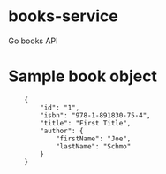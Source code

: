 # books-service
Go books API

# Sample book object
```
    {
        "id": "1",
        "isbn": "978-1-891830-75-4",
        "title": "First Title",
        "author": {
            "firstName": "Joe",
            "lastName": "Schmo"
        }
    }
```